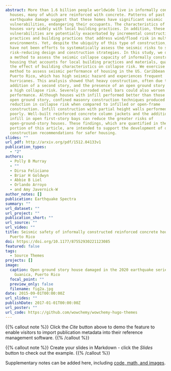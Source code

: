 ```yaml
---
abstract: More than 1.6 billion people worldwide live in informally constructed
  houses, many of which are reinforced with concrete. Patterns of past
  earthquake damage suggest that these homes have significant seismic
  vulnerabilities, endangering their occupants. The characteristics of these
  houses vary widely with local building practices. In addition, these
  vulnerabilities are potentially exacerbated by incremental construction
  practices and building practices that address wind/flood risk in multi-hazard
  environments. Yet, despite the ubiquity of this type of construction, there
  have not been efforts to systematically assess the seismic risks to support
  risk-reducing design and construction strategies. In this study, we developed
  a method to assess the seismic collapse capacity of informally constructed
  housing that accounts for local building practices and materials, quantifying
  the effect of building characteristics on collapse risk. We exercise the
  method to assess seismic performance of housing in the US. Caribbean Island of
  Puerto Rico, which has high seismic hazard and experiences frequent
  hurricanes. This analysis showed that heavy construction, often due to the
  addition of a second story, and the presence of an open ground story leads to
  a high collapse risk. Severely corroded steel bars could also worsen
  performance. Although houses with infill performed better than those with an
  open ground story, confined masonry construction techniques produced a major
  reduction in collapse risk when compared to infilled or open-frame
  construction. Infill construction with partial height walls performed very
  poorly. Well-built reinforced concrete column jackets and the addition of
  infill in open first-story bays can reduce the greater risks of
  open-ground-story houses. These findings, which are quantified in the results
  portion of this article, are intended to support the development of design and
  construction recommendations for safer housing.
slides: ""
url_pdf: http://arxiv.org/pdf/1512.04133v1
publication_types:
  - "2"
authors:
  - Polly B Murray
  - ""
  - Dirsa Feliciano
  - Briar H Goldwyn
  - Abbie B Liel
  - Orlando Arroyo
  - and Amy Javernick-W
author_notes: []
publication: Earthquake Spectra
summary: ""
url_dataset: ""
url_project: ""
publication_short: ""
url_source: ""
url_video: ""
title: Seismic safety of informally constructed reinforced concrete houses in
  Puerto Rico
doi: https://doi.org/10.1177/87552930221123085
featured: false
tags:
  - Source Themes
projects: []
image:
  caption: Open ground story house damaged in the 2020 earthquake series in
    Guanica, Puerto Rico
  focal_point: ""
  preview_only: false
  filename: fig2a.jpg
date: 2015-09-01T00:00:00Z
url_slides: ""
publishDate: 2017-01-01T00:00:00Z
url_poster: ""
url_code: https://github.com/wowchemy/wowchemy-hugo-themes
---
```


{{% callout note %}}
Click the *Cite* button above to demo the feature to enable visitors to import publication metadata into their reference management software.
{{% /callout %}}

{{% callout note %}}
Create your slides in Markdown - click the *Slides* button to check out the example.
{{% /callout %}}

Supplementary notes can be added here, including [code, math, and images](https://wowchemy.com/docs/writing-markdown-latex/).
